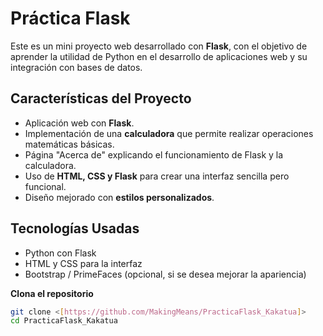 # Práctica Flask

Este es un mini proyecto web desarrollado con **Flask**, con el objetivo de aprender la utilidad de Python en el desarrollo de aplicaciones web y su integración con bases de datos.

## Características del Proyecto
- Aplicación web con **Flask**.
- Implementación de una **calculadora** que permite realizar operaciones matemáticas básicas.
- Página "Acerca de" explicando el funcionamiento de Flask y la calculadora.
- Uso de **HTML, CSS y Flask** para crear una interfaz sencilla pero funcional.
- Diseño mejorado con **estilos personalizados**.

## Tecnologías Usadas
- Python con Flask
- HTML y CSS para la interfaz
- Bootstrap / PrimeFaces (opcional, si se desea mejorar la apariencia)

**Clona el repositorio**
   ```sh
   git clone <[https://github.com/MakingMeans/PracticaFlask_Kakatua]>
   cd PracticaFlask_Kakatua

